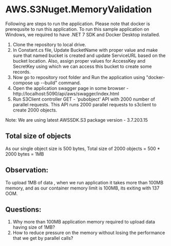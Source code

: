 # AWS.S3Nuget.MemoryValidation
Following are steps to run the application. Please note that docker is prerequsite to run this application. To run this sample application on Windows, we required to have .NET 7 SDK and Docker Desktop installed.

1. Clone the repository to local drive.
2. In Constant.cs file, Update BucketName with proper value and make sure that named bucket is created and update ServiceURL based on the bucket location. Also, assign proper values for AccessKey and SecretKey using which we can access this bucket to create some records.
3. Now go to repository root folder and Run the application using "docker-compose up --build" command.
4. Open the application swagger page in some browser - http://localhost:5090/api/aws/swagger/index.html
5. Run S3Client controller GET - 'pubobject' API with 2000 number of parallel requests. This API runs 2000 parallel requests to s3client to create 2000 objects.

Note: We are using latest AWSSDK.S3 package version - 3.7.203.15 

## Total size of objects

As our single object size is 500 bytes, Total size of 2000 objects = 500 * 2000 bytes = 1MB

## Observation: 

To upload 1MB of data , when we run application it takes more than 100MB memory, and as our container memory limit is 100MB, its exiting with 137 OOM.

## Questions:

1. Why more than 100MB application memory required to upload data having size of 1MB?
2. How to reduce pressure on the memory without losing the performance that we get by parallel calls?

